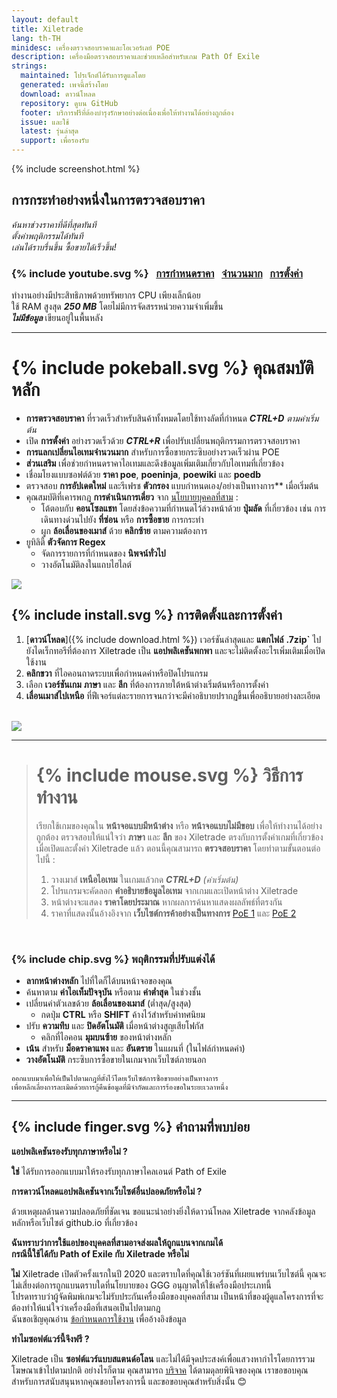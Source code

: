 ```yaml
---
layout: default
title: Xiletrade
lang: th-TH
minidesc: เครื่องตรวจสอบราคาและโอเวอร์เลย์ POE
description: เครื่องมือตรวจสอบราคาและช่วยเหลือสำหรับเกม Path Of Exile
strings:
  maintained: โปรเจ็กต์ได้รับการดูแลโดย
  generated: เพจนี้สร้างโดย
  download: ดาวน์โหลด
  repository: ดูบน GitHub
  footer: บริการฟรีที่ต้องบำรุงรักษาอย่างต่อเนื่องเพื่อให้ทำงานได้อย่างถูกต้อง
  issue: และใช้
  latest: รุ่นล่าสุด
  support: เพื่อรองรับ
---
```

{% include screenshot.html %}
## การกระทำอย่างหนึ่งในการตรวจสอบราคา

*ค้นหาช่วงราคาที่ดีที่สุดทันที*  
*ตั้งค่าพฤติกรรมได้ทันที*  
*เล่นได้ราบรื่นขึ้น ซื้อขายได้เร็วขึ้น!*  

### {% include youtube.svg %} &nbsp; [การกำหนดราคา](https://youtu.be/4mP3uOsr8oc) &nbsp; [จำนวนมาก](https://youtu.be/6yuLZXTho-A) &nbsp; [การตั้งค่า](https://youtu.be/libdIjrNM-8)<br>

ทำงานอย่างมีประสิทธิภาพด้วยทรัพยากร CPU เพียงเล็กน้อย  
ใช้ RAM สูงสุด ***250 MB*** โดยไม่มีการจัดสรรหน่วยความจำเพิ่มขึ้น  
***ไม่มีข้อมูล*** เขียนอยู่ในพื้นหลัง  

* * *

# {% include pokeball.svg %} คุณสมบัติหลัก

- **การตรวจสอบราคา** ที่รวดเร็วสำหรับสินค้าทั้งหมดโดยใช้ทางลัดที่กำหนด ***CTRL+D*** *ตามค่าเริ่มต้น*
- เปิด **การตั้งค่า** อย่างรวดเร็วด้วย ***CTRL+R*** เพื่อปรับเปลี่ยนพฤติกรรมการตรวจสอบราคา
- **การแลกเปลี่ยนไอเทมจำนวนมาก** สำหรับการซื้อขายกระซิบอย่างรวดเร็วผ่าน POE
- **ส่วนเสริม** เพื่อช่วยกำหนดราคาไอเทมและดึงข้อมูลเพิ่มเติมเกี่ยวกับไอเทมที่เกี่ยวข้อง
- เชื่อมโยงแบบซอฟต์ด้วย **ราคา poe**, **poeninja**, **poewiki** และ **poedb**
- ตรวจสอบ **การอัปเดตใหม่** และรีเฟรช **ตัวกรอง** แบบกำหนดเอง/อย่างเป็นทางการ** เมื่อเริ่มต้น
- คุณสมบัติที่เคารพกฎ **การดำเนินการเดี่ยว** จาก [นโยบายบุคคลที่สาม](https://www.pathofexile.com/developer/docs#policy) :
	- โต้ตอบกับ **คอนโซลแชท** โดยส่งข้อความที่กำหนดไว้ล่วงหน้าด้วย **ปุ่มลัด** ที่เกี่ยวข้อง
เช่น การเดินทางด่วนไปยัง **ที่ซ่อน** หรือ **การซื้อขาย** การกระทำ
	- ผูก **ล้อเลื่อนของเมาส์** ด้วย **คลิกซ้าย** ตามความต้องการ
- ยูทิลิตี้ **ตัวจัดการ Regex**
	- จัดการรายการที่กำหนดของ **นิพจน์ทั่วไป**
	- วางอัตโนมัติลงในแถบไฮไลต์  

<img align="center" src="https://github.com/user-attachments/assets/1a3229fe-9f61-4c18-b4de-98e2ee026ace">
<br>

## {% include install.svg %} การติดตั้งและการตั้งค่า

1. [**ดาวน์โหลด**]({% include download.html %}) เวอร์ชันล่าสุดและ **แตกไฟล์** **.7zip`** ไปยังไดเร็กทอรีที่ต้องการ
Xiletrade เป็น **แอปพลิเคชันพกพา** และจะไม่ติดตั้งอะไรเพิ่มเติมเมื่อเปิดใช้งาน
2. **คลิกขวา** ที่ไอคอนถาดระบบเพื่อกำหนดค่าหรือปิดโปรแกรม
3. เลือก **เวอร์ชันเกม** **ภาษา** และ **ลีก** ที่ต้องการภายใต้หน้าต่างเริ่มต้นหรือการตั้งค่า
4. **เลื่อนเมาส์ไปเหนือ** ที่ฟีเจอร์แต่ละรายการจนกว่าจะมีคำอธิบายปรากฏขึ้นเพื่ออธิบายอย่างละเอียด  
<br>
<img src="https://github.com/user-attachments/assets/2aa8b83a-9144-4b56-8d79-1808aac0d486">
<br>

* * *
> # {% include mouse.svg %} วิธีการทำงาน
>
> เรียกใช้เกมของคุณใน **หน้าจอแบบมีหน้าต่าง** หรือ **หน้าจอแบบไม่มีขอบ** เพื่อให้ทำงานได้อย่างถูกต้อง
> ตรวจสอบให้แน่ใจว่า **ภาษา** และ **ลีก** ของ Xiletrade ตรงกับการตั้งค่าเกมที่เกี่ยวข้อง
> เมื่อเปิดและตั้งค่า Xiletrade แล้ว ตอนนี้คุณสามารถ **ตรวจสอบราคา** โดยทำตามขั้นตอนต่อไปนี้ :
>   1. วางเมาส์ **เหนือไอเทม** ในเกมแล้วกด ***CTRL+D*** *(ค่าเริ่มต้น)*
>   2. โปรแกรมจะคัดลอก **คำอธิบายข้อมูลไอเทม** จากเกมและเปิดหน้าต่าง Xiletrade
>   3. หน้าต่างจะแสดง **ราคาโดยประมาณ** หากผลการค้นหาแสดงผลลัพธ์ที่ตรงกัน
>   4. ราคาที่แสดงนั้นอ้างอิงจาก **เว็บไซต์การค้าอย่างเป็นทางการ** [PoE 1](https://www.pathofexile.com/trade/search/) และ [PoE 2](https://www.pathofexile.com/trade2/search/poe2/)
<br>

### {% include chip.svg %} พฤติกรรมที่ปรับแต่งได้

* **ลากหน้าต่างหลัก** ไปที่ใดก็ได้บนหน้าจอของคุณ
* ค้นหาตาม **ค่าไอเท็มปัจจุบัน** หรือตาม **ค่าต่ำสุด** ในช่วงชั้น
* เปลี่ยนค่าตัวเลขด้วย **ล้อเลื่อนของเมาส์** (ต่ำสุด/สูงสุด)
	* กดปุ่ม **CTRL** หรือ **SHIFT** ค้างไว้สำหรับค่าทศนิยม
* ปรับ **ความทึบ** และ **ปิดอัตโนมัติ** เมื่อหน้าต่างสูญเสียโฟกัส
	* คลิกที่ไอคอน **มุมบนซ้าย** ของหน้าต่างหลัก
* **เน้น** สำหรับ **ม็อดราคาแพง** และ **อันตราย** ในแผนที่ (ในไฟล์กำหนดค่า)
* **วางอัตโนมัติ** กระซิบการซื้อขายในเกมจากเว็บไซต์ภายนอก

```
ออกแบบมาเพื่อให้เป็นไปตามกฎที่ตั้งไว้โดยเว็บไซต์การซื้อขายอย่างเป็นทางการ
เพื่อหลีกเลี่ยงการละเมิดด้วยการกู้คืนข้อมูลที่มีจำกัดและการร้องขอในระยะเวลาหนึ่ง
```
* * *

## {% include finger.svg %} คำถามที่พบบ่อย

<p class="accordion"><b>แอปพลิเคชันรองรับทุกภาษาหรือไม่ ?</b></p>
<div class="panel">
<b>ใช่</b> ได้รับการออกแบบมาให้รองรับทุกภาษาไคลเอนต์ Path of Exile
</div>

<p class="accordion"><b>การดาวน์โหลดแอปพลิเคชันจากเว็บไซต์อื่นปลอดภัยหรือไม่ ?</b></p>
<div class="panel">
ด้วยเหตุผลด้านความปลอดภัยที่ชัดเจน ขอแนะนำอย่างยิ่งให้ดาวน์โหลด Xiletrade จากคลังข้อมูลหลักหรือเว็บไซต์ github.io ที่เกี่ยวข้อง </div>

<p class="accordion"><b>ฉันทราบว่าการใช้แอปของบุคคลที่สามอาจส่งผลให้ถูกแบนจากเกมได้<br>กรณีนี้ใช้ได้กับ Path of Exile กับ Xiletrade หรือไม่</b></p>
<div class="panel">
<b>ไม่</b> Xiletrade เปิดตัวครั้งแรกในปี 2020 และตราบใดที่คุณใช้เวอร์ชันที่เผยแพร่บนเว็บไซต์นี้ คุณจะไม่เสี่ยงต่อการถูกแบนตราบใดที่นโยบายของ GGG อนุญาตให้ใช้เครื่องมือประเภทนี้
<br>โปรดทราบว่าผู้จัดพิมพ์เกมจะไม่รับประกันเครื่องมือของบุคคลที่สาม
เป็นหน้าที่ของผู้ดูแลโครงการที่จะต้องทำให้แน่ใจว่าเครื่องมือที่เสนอเป็นไปตามกฎ
<br>ฉันขอเชิญคุณอ่าน <a target="_blank" rel="noopener noreferrer" href="https://www.pathofexile.com/developer/docs#policy">ข้อกำหนดการใช้งาน</a> เพื่ออ้างอิงข้อมูล </div>

<p class="accordion"><b>ทำไมซอฟต์แวร์นี้จึงฟรี ?</b></p>
<div class="panel">
Xiletrade เป็น <b>ซอฟต์แวร์แบบสแตนด์อโลน</b> และไม่ได้มีจุดประสงค์เพื่อแสวงหากำไรโดยการรวมโฆษณาเข้าไปตามปกติ อย่างไรก็ตาม คุณสามารถ <a target="_blank" rel="noopener noreferrer" href="{{ site.github.paypal_url }}">บริจาค</a> ได้ตามดุลยพินิจของคุณ เราขอขอบคุณสำหรับการสนับสนุนหากคุณชอบโครงการนี้ และขอขอบคุณสำหรับสิ่งนั้น 😊
</div>